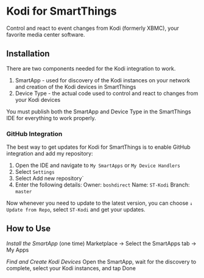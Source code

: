 # Kodi for SmartThings
Control and react to event changes from Kodi (formerly XBMC), your favorite media center software.

## Installation
There are two components needed for the Kodi integration to work. 

1. SmartApp - used for discovery of the Kodi instances on your network and creation of the Kodi devices in SmartThings
2. Device Type - the actual code used to control and react to changes from your Kodi devices
 
You must publish both the SmartApp and Device Type in the SmartThings IDE for everything to work properly.

### GitHub Integration
The best way to get updates for Kodi for SmartThings is to enable GitHub integration and add my repository:

1. Open the IDE and navigate to `My SmartApps` or `My Device Handlers`
2. Select `Settings`
3. Select Add new repository`
4. Enter the following details:
   Owner: `boshdirect`
   Name: `ST-Kodi`
   Branch: `master`

Now whenever you need to update to the latest version, you can choose `↓ Update from Repo`, select `ST-Kodi` and get your updates.

## How to Use
*Install the SmartApp* (one time)
Marketplace → Select the SmartApps tab → My Apps

*Find and Create Kodi Devices*
Open the SmartApp, wait for the discovery to complete, select your Kodi instances, and tap Done

